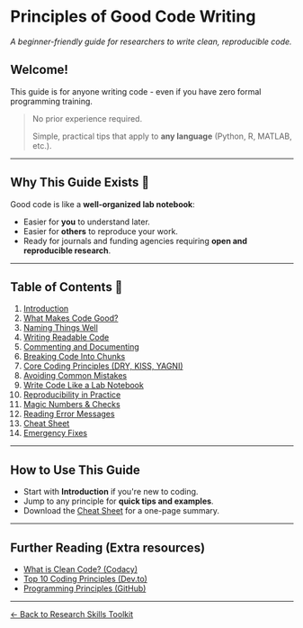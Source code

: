 # Principles of Good Code Writing
_A beginner-friendly guide for researchers to write clean, reproducible code._

## Welcome!
This guide is for anyone writing code - even if you have zero formal programming training.  
> No prior experience required.
> 
> Simple, practical tips that apply to **any language** (Python, R, MATLAB, etc.).  

---

## Why This Guide Exists 💭
Good code is like a **well-organized lab notebook**:
- Easier for **you** to understand later.
- Easier for **others** to reproduce your work.
- Ready for journals and funding agencies requiring **open and reproducible research**.

---

## Table of Contents 📖 
1. [Introduction](01-introduction.md)
2. [What Makes Code Good?](02-what-makes-code-good.md)
3. [Naming Things Well](03-naming-things.md)
4. [Writing Readable Code](04-readable-code.md)
5. [Commenting and Documenting](05-commenting.md)
6. [Breaking Code Into Chunks](06-breaking-into-chunks.md)
7. [Core Coding Principles (DRY, KISS, YAGNI)](07-core-principles.md)
8. [Avoiding Common Mistakes](08-common-mistakes.md)
9. [Write Code Like a Lab Notebook](09-lab-notebook-style.md)
10. [Reproducibility in Practice](10-reproducibility.md)
11. [Magic Numbers & Checks](11-magic-numbers.md)
12. [Reading Error Messages](12-reading-errors.md)
13. [Cheat Sheet](13-cheat-sheet.md)
14. [Emergency Fixes](14-emergency-fixes.md)

---

## How to Use This Guide
- Start with **Introduction** if you're new to coding.
- Jump to any principle for **quick tips and examples**.
- Download the [Cheat Sheet](15-cheat-sheet.jpg) for a one-page summary.

---

## Further Reading (Extra resources)
- [What is Clean Code? (Codacy)](https://blog.codacy.com/what-is-clean-code)
- [Top 10 Coding Principles (Dev.to)](https://dev.to/unitybuddy/top-10-coding-principles-every-developer-must-know-2gk4)
- [Programming Principles (GitHub)](https://github.com/webpro/programming-principles)

---

[← Back to Research Skills Toolkit](../)